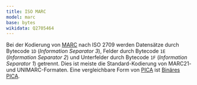 ```yaml
---
title: ISO MARC
model: marc
base: bytes
wikidata: Q2705464
---
```


Bei der Kodierung von [MARC](../marc) nach ISO 2709 werden Datensätze durch
Bytecode `1D` (*Information Separator 3*), Felder durch Bytecode `1E`
(*Information Separator 2*) und Unterfelder durch Bytecode `1F` (*Information
Separator 1*) getrennt. Dies ist meiste die Standard-Kodierung von MARC21- und
UNIMARC-Formaten. Eine vergleichbare Form von [PICA](../pica) ist [Binäres
PICA](../pica/binary).
